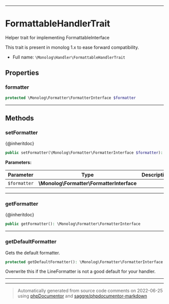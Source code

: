 ***

# FormattableHandlerTrait

Helper trait for implementing FormattableInterface

This trait is present in monolog 1.x to ease forward compatibility.

* Full name: `\Monolog\Handler\FormattableHandlerTrait`

## Properties

### formatter

```php
protected \Monolog\Formatter\FormatterInterface $formatter
```

***

## Methods

### setFormatter

{@inheritdoc}

```php
public setFormatter(\Monolog\Formatter\FormatterInterface $formatter): \Monolog\Handler\HandlerInterface
```

**Parameters:**

| Parameter | Type | Description |
|-----------|------|-------------|
| `$formatter` | **\Monolog\Formatter\FormatterInterface** |  |

***

### getFormatter

{@inheritdoc}

```php
public getFormatter(): \Monolog\Formatter\FormatterInterface
```

***

### getDefaultFormatter

Gets the default formatter.

```php
protected getDefaultFormatter(): \Monolog\Formatter\FormatterInterface
```

Overwrite this if the LineFormatter is not a good default for your handler.









***

***
> Automatically generated from source code comments on 2022-06-25 using [phpDocumentor](http://www.phpdoc.org/) and [saggre/phpdocumentor-markdown](https://github.com/Saggre/phpDocumentor-markdown)

